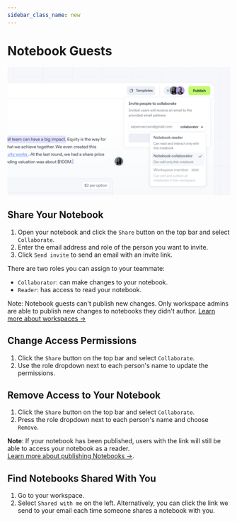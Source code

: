 ```yaml
---
sidebar_class_name: new
---
```


# Notebook Guests

![Invites](./img/image_collab.png)

## Share Your Notebook

1. Open your notebook and click the `Share` button on the top bar and select `Collaborate`.
3. Enter the email address and role of the person you want to invite.
2. Click `Send invite` to send an email with an invite link.

There are two roles you can assign to your teammate:

- `Collaborator`: can make changes to your notebook.
- `Reader`: has access to read your notebook.

Note: Notebook guests can't publish new changes. Only workspace admins are able to publish new changes to notebooks they didn't author. [Learn more about workspaces →](/share/workspaces)

## Change Access Permissions

1. Click the `Share` button on the top bar and select `Collaborate`.
2. Use the role dropdown next to each person's name to update the permissions.

## Remove Access to Your Notebook

1. Click the `Share` button on the top bar and select `Collaborate`.
2. Press the role dropdown next to each person's name and choose `Remove`.

**Note**: If your notebook has been published, users with the link will still be able to access your notebook as a reader. <br/> [Learn more about publishing Notebooks →](/docs/share/publish).

## Find Notebooks Shared With You

1. Go to your workspace.
2. Select `Shared with me` on the left.
   Alternatively, you can click the link we send to your email each time someone shares a notebook with you.
